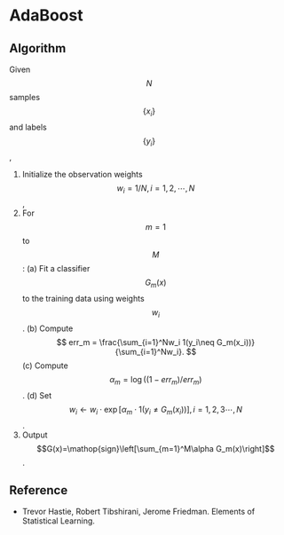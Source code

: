 
# AdaBoost

## Algorithm

Given $$N$$ samples $$\{x_i\}$$ and labels $$\{y_i\}$$, 

  1. Initialize the observation weights $$w_i = 1/N, i=1,2,\cdots,N$$,
  2. For $$m=1$$ to $$M$$:
    (a) Fit a classifier $$G_m(x)$$ to the training data using weights $$w_i$$.
    (b) Compute 
$$
	err_m = \frac{\sum_{i=1}^Nw_i 1(y_i\neq G_m(x_i))}{\sum_{i=1}^Nw_i}.
$$
    (c) Compute $$\alpha_m = \log((1-err_m)/err_m)$$.
    (d) Set $$w_i\gets w_i\cdot\exp[\alpha_m\cdot 1(y_i\neq G_m(x_i))],\,i=1,2,3\cdots,N$$.
  3. Output $$G(x)=\mathop{sign}\left[\sum_{m=1}^M\alpha G_m(x)\right]$$.

## Reference

  * Trevor Hastie, Robert Tibshirani, Jerome Friedman. Elements of Statistical Learning.

